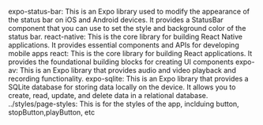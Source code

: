 expo-status-bar: This is an Expo library used to modify the appearance of the status bar on iOS and Android devices. It provides a StatusBar component that you can use to set the style and background color of the status bar.
react-native: This is the core library for building React Native applications. It provides essential components and APIs for developing mobile apps
react: This is the core library for building React applications. It provides the foundational building blocks for creating UI components
expo-av: This is an Expo library that provides audio and video playback and recording functionality.
expo-sqlite: This is an Expo library that provides a SQLite database for storing data locally on the device. It allows you to create, read, update, and delete data in a relational database.
../styles/page-styles: This is for the styles of the app, inclduing button, stopButton,playButton, etc
